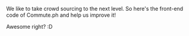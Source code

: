 We like to take crowd sourcing to the next level. So here's the front-end code of Commute.ph and help us improve it!

Awesome right? :D

